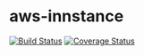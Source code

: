 # aws-innstance

[![Build Status](https://travis-ci.org/manuelvilche/aws-innstance.svg?branch=master)](https://travis-ci.org/manuelvilche/aws-innstance)
[![Coverage Status](https://coveralls.io/repos/github/manuelvilche/aws-innstance/badge.svg?branch=master)](https://coveralls.io/github/manuelvilche/aws-innstance?branch=master)
